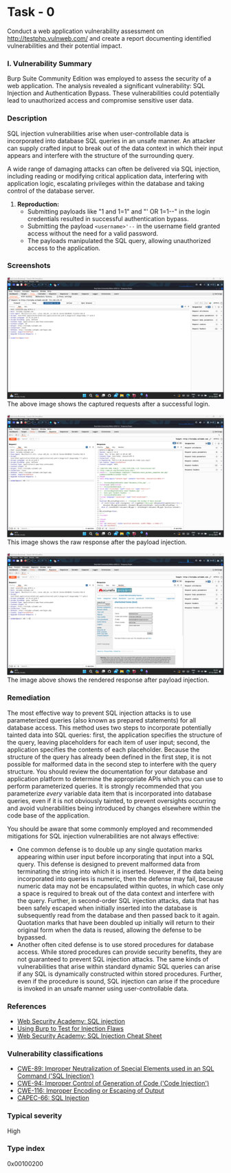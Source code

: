 # Task - 0
Conduct a web application vulnerability assessment on http://testphp.vulnweb.com/ and create a report documenting identified vulnerabilities and their potential impact. 
### I. Vulnerability Summary
Burp Suite Community Edition was employed to assess the security of a web application. The analysis revealed a significant vulnerability: SQL Injection and Authentication Bypass. These vulnerabilities could potentially lead to unauthorized access and compromise sensitive user data.
### Description

SQL injection vulnerabilities arise when user-controllable data is incorporated into database SQL queries in an unsafe manner. An attacker can supply crafted input to break out of the data context in which their input appears and interfere with the structure of the surrounding query.

A wide range of damaging attacks can often be delivered via SQL injection, including reading or modifying critical application data, interfering with application logic, escalating privileges within the database and taking control of the database server.
1. **Reproduction:**
    - Submitting payloads like "1 and 1=1" and "' OR 1=1--" in the login credentials resulted in successful authentication bypass.
    - Submitting the payload `<username>'--` in the username field granted access without the need for a valid password.
    - The payloads manipulated the SQL query, allowing unauthorized access to the application.
### Screenshots
<img title="Screenshots" alt="Request image" src="images/Requests.png">
The above image shows the captured requests after a successful login.
<br>
<br>
<img title="Output" alt="Raw output" src="images/SQL.png">
This image shows the raw response after the payload injection.
<br>
<br>
<img title="Rendered output" alt="Rendered" src="images/Rendered.png">
The image above shows the rendered response after payload injection.

### Remediation

The most effective way to prevent SQL injection attacks is to use parameterized queries (also known as prepared statements) for all database access. This method uses two steps to incorporate potentially tainted data into SQL queries: first, the application specifies the structure of the query, leaving placeholders for each item of user input; second, the application specifies the contents of each placeholder. Because the structure of the query has already been defined in the first step, it is not possible for malformed data in the second step to interfere with the query structure. You should review the documentation for your database and application platform to determine the appropriate APIs which you can use to perform parameterized queries. It is strongly recommended that you parameterize _every_ variable data item that is incorporated into database queries, even if it is not obviously tainted, to prevent oversights occurring and avoid vulnerabilities being introduced by changes elsewhere within the code base of the application.

You should be aware that some commonly employed and recommended mitigations for SQL injection vulnerabilities are not always effective:

- One common defense is to double up any single quotation marks appearing within user input before incorporating that input into a SQL query. This defense is designed to prevent malformed data from terminating the string into which it is inserted. However, if the data being incorporated into queries is numeric, then the defense may fail, because numeric data may not be encapsulated within quotes, in which case only a space is required to break out of the data context and interfere with the query. Further, in second-order SQL injection attacks, data that has been safely escaped when initially inserted into the database is subsequently read from the database and then passed back to it again. Quotation marks that have been doubled up initially will return to their original form when the data is reused, allowing the defense to be bypassed.
- Another often cited defense is to use stored procedures for database access. While stored procedures can provide security benefits, they are not guaranteed to prevent SQL injection attacks. The same kinds of vulnerabilities that arise within standard dynamic SQL queries can arise if any SQL is dynamically constructed within stored procedures. Further, even if the procedure is sound, SQL injection can arise if the procedure is invoked in an unsafe manner using user-controllable data.

### References

- [Web Security Academy: SQL injection](https://portswigger.net/web-security/sql-injection)
- [Using Burp to Test for Injection Flaws](https://support.portswigger.net/customer/portal/articles/1965677-using-burp-to-test-for-injection-flaws)
- [Web Security Academy: SQL Injection Cheat Sheet](https://portswigger.net/web-security/sql-injection/cheat-sheet)

### Vulnerability classifications

- [CWE-89: Improper Neutralization of Special Elements used in an SQL Command ('SQL Injection')](https://cwe.mitre.org/data/definitions/89.html)
- [CWE-94: Improper Control of Generation of Code ('Code Injection')](https://cwe.mitre.org/data/definitions/94.html)
- [CWE-116: Improper Encoding or Escaping of Output](https://cwe.mitre.org/data/definitions/116.html)
- [CAPEC-66: SQL Injection](https://capec.mitre.org/data/definitions/66.html)

### Typical severity

High

### Type index

0x00100200
